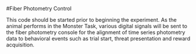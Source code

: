 #Fiber Photometry Control

This code should be started prior to beginning the experiment.  As the animal performs in the Monster Task, various digital signals will be sent to the fiber photometry console for the alignment of time series photometry data to behavioral events such as trial start, threat presentation and reward acquisition.    
